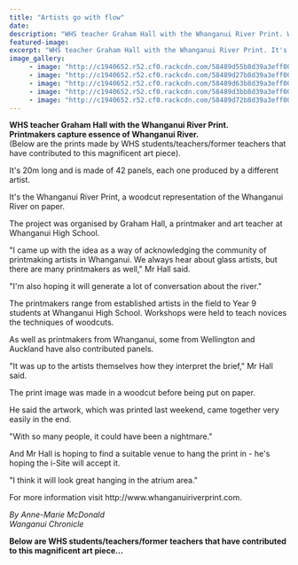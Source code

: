 ```yaml
---
title: "Artists go with flow"
date: 
description: "WHS teacher Graham Hall with the Whanganui River Print. WHS students/teachers/former teachers have all contributed to this magnificent art piece, article from Wanganui Chronicle on 8/12/16..."
featured-image: 
excerpt: "WHS teacher Graham Hall with the Whanganui River Print. It's 20m long and is made of 42 panels, each one produced by a different artist. It's the Whanganui River Print, a woodcut representation of the Whanganui River on paper."
image_gallery:
     - image: "http://c1940652.r52.cf0.rackcdn.com/58489d55b8d39a3eff000714/Imogen-Maguire.jpg"
     - image: "http://c1940652.r52.cf0.rackcdn.com/58489d27b8d39a3eff000708/Alexzander-Nightingale.jpg"
     - image: "http://c1940652.r52.cf0.rackcdn.com/58489d63b8d39a3eff000718/Niamh-OConnell.jpg"
     - image: "http://c1940652.r52.cf0.rackcdn.com/58489d3bb8d39a3eff00070e/Grace-Pratt.jpg"
     - image: "http://c1940652.r52.cf0.rackcdn.com/58489d72b8d39a3eff00071c/Tibet-Ranginui.jpg"
---
```


<p><strong>WHS teacher Graham Hall with the Whanganui River Print.<br />Printmakers capture essence of Whanganui River.<br /></strong>(Below are the prints made by WHS students/teachers/former teachers that have contributed to this magnificent art piece).</p>
<p>It's 20m long and is made of 42 panels, each one produced by a different artist.</p>
<p>It's the Whanganui River Print, a woodcut representation of the Whanganui River on paper.</p>
<p>The project was organised by Graham Hall, a printmaker and art teacher at Whanganui High School.</p>
<p>"I came up with the idea as a way of acknowledging the community of printmaking artists in Whanganui. We always hear about glass artists, but there are many printmakers as well," Mr Hall said.</p>
<p>"I'm also hoping it will generate a lot of conversation about the river."</p>
<p>The printmakers range from established artists in the field to Year 9 students at Whanganui High School. Workshops were held to teach novices the techniques of woodcuts.</p>
<p>As well as printmakers from Whanganui, some from Wellington and Auckland have also contributed panels.</p>
<p>"It was up to the artists themselves how they interpret the brief," Mr Hall said.</p>
<p>The print image was made in a woodcut before being put on paper.</p>
<p>He said the artwork, which was printed last weekend, came together very easily in the end.</p>
<p>"With so many people, it could have been a nightmare."</p>
<p>And Mr Hall is hoping to find a suitable venue to hang the print in - he's hoping the i-Site will accept it.</p>
<p>"I think it will look great hanging in the atrium area."</p>
<p>For more information visit http://www.whanganuiriverprint.com.</p>
<div class="detailsLarge articleEmailLink">
<p class="writtenBy"><em>By Anne-Marie McDonald</em><br /><em>Wanganui Chronicle&nbsp;</em></p>
<p class="writtenBy"><strong>Below are WHS students/teachers/former teachers that have contributed to this magnificent art piece...</strong></p>
</div>

